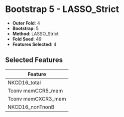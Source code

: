 # Bootstrap 5 - LASSO_Strict

- **Outer Fold**: 4
- **Bootstrap**: 5
- **Method**: LASSO_Strict
- **Fold Seed**: 49
- **Features Selected**: 4

## Selected Features

| Feature |
|---------|
| NKCD16_total |
| Tconv memCCR5_mem |
| Tconv memCXCR3_mem |
| NKCD16_nonTnonB |

